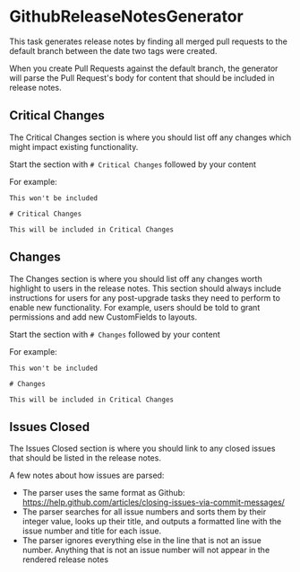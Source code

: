 # GithubReleaseNotesGenerator

This task generates release notes by finding all merged pull requests to the default branch between the date two tags were created.

When you create Pull Requests against the default branch, the generator will parse the Pull Request's body for content that should be included in release notes.

## Critical Changes

The Critical Changes section is where you should list off any changes which might impact existing functionality.

Start the section with `# Critical Changes` followed by your content

For example:

    This won't be included
    
    # Critical Changes
    
    This will be included in Critical Changes
    
## Changes

The Changes section is where you should list off any changes worth highlight to users in the release notes.  This section should always include instructions for users for any post-upgrade tasks they need to perform to enable new functionality.  For example, users should be told to grant permissions and add new CustomFields to layouts.

Start the section with `# Changes` followed by your content

For example:

    This won't be included
    
    # Changes
    
    This will be included in Critical Changes
    
## Issues Closed

The Issues Closed section is where you should link to any closed issues that should be listed in the release notes.

A few notes about how issues are parsed:

* The parser uses the same format as Github: https://help.github.com/articles/closing-issues-via-commit-messages/
* The parser searches for all issue numbers and sorts them by their integer value, looks up their title, and outputs a formatted line with the issue number and title for each issue.
* The parser ignores everything else in the line that is not an issue number.  Anything that is not an issue number will not appear in the rendered release notes
